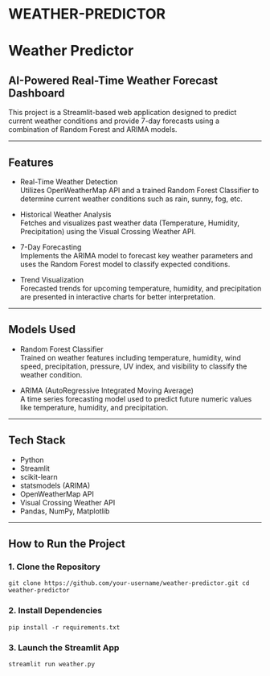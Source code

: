 # WEATHER-PREDICTOR
# Weather Predictor
## AI-Powered Real-Time Weather Forecast Dashboard

This project is a Streamlit-based web application designed to predict current weather conditions and provide 7-day forecasts using a combination of Random Forest and ARIMA models.

---

## Features

- Real-Time Weather Detection  
  Utilizes OpenWeatherMap API and a trained Random Forest Classifier to determine current weather conditions such as rain, sunny, fog, etc.

- Historical Weather Analysis  
  Fetches and visualizes past weather data (Temperature, Humidity, Precipitation) using the Visual Crossing Weather API.

- 7-Day Forecasting  
  Implements the ARIMA model to forecast key weather parameters and uses the Random Forest model to classify expected conditions.

- Trend Visualization  
  Forecasted trends for upcoming temperature, humidity, and precipitation are presented in interactive charts for better interpretation.

---

## Models Used

- Random Forest Classifier  
  Trained on weather features including temperature, humidity, wind speed, precipitation, pressure, UV index, and visibility to classify the weather condition.

- ARIMA (AutoRegressive Integrated Moving Average)  
  A time series forecasting model used to predict future numeric values like temperature, humidity, and precipitation.

---

## Tech Stack

- Python  
- Streamlit  
- scikit-learn  
- statsmodels (ARIMA)  
- OpenWeatherMap API  
- Visual Crossing Weather API  
- Pandas, NumPy, Matplotlib

---

## How to Run the Project

### 1. Clone the Repository

`
git clone https://github.com/your-username/weather-predictor.git
cd weather-predictor
`

### 2. Install Dependencies

`
pip install -r requirements.txt
`

### 3. Launch the Streamlit App

`
streamlit run weather.py
`
